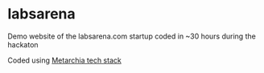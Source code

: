 # labsarena
Demo website of the labsarena.com startup coded in ~30 hours during the hackaton

Coded using [Metarchia tech stack](https://github.com/metarhia)
